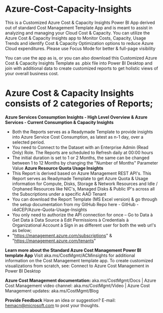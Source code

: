 # Azure-Cost-Capacity-Insights
This is a Customized Azure Cost & Capacity Insights Power BI App derived out of standard Cost Management Template App and is meant to assist in analyzing and managing your Cloud Cost & Capacity. You can utilize the Azure Cost & Capacity Insights app to Monitor Costs, Capacity, Usage Trends and identify Cost & Capacity Optimization options to reduce Azure Cloud expenditures. Please use Focus Mode for better & full-page visibility

You can use the app as is, or you can also download this Customized Azure Cost & Capacity Insights Template as .pbix file into Power BI Desktop and join with additional data to create customized reports to get holistic views of your overall business cost. 

# Azure Cost & Capacity Insights consists of 2 categories of Reports;
**Azure Services Consumption Insights - High Level Overview & Azure Services - Current Consumption & Capacity Insights**
- Both the Reports serves as a Readymade Template to provide insights into Azure Service Cost Consumption, as latest as n-1 day, over a selected period.
- You need to Connect to the Dataset with an Enterprise Admin (Read Only) Role.  The Reports are scheduled to Refresh daily at 00:00 hours
- The initial duration is set to 1 or 2 Months, the same can be changed between 1 to 12 Months by changing the "Number of Months" Parameter Value
**Azure Resource Quota Usage Insights**
- This Report is derived based on Azure Management REST API's. This Report serves as Readymade Template to get Azure Quota & Usage information for Compute, Disks, Storage & Network Resources and Idle / Orphaned Resources like NIC's, Managed Disks & Public IP's across all the Subscriptions under a specific AAD Tenant
- You can download the Report Template (MS Excel version) & go through the setup documentation from my GitHub Repo here - GitHub - i4dCEP/Azure-Quota-Usage-Insights 
- You only need to authorize the API connection for once – Go to Data à Get Data à Data Source à Edit Permissions à Credentials à Organizational Account à Sign in as different user for both the web url's as below;
- "https://management.azure.com/subscriptions" & "https://management.azure.com/tenants"

**Learn more about the Standard Azure Cost Management Power BI template App**
Visit aka.ms/CostMgmt/ACMinsights for additional information on the Cost Management template app. To create customized visualizations from scratch, see: Connect to Azure Cost Management in Power BI Desktop

**Azure Cost Management documentation:** aka.ms/CostMgmt/Docs | Azure Cost Management video channel: aka.ms/CostMgmt/Video | Azure Cost Management updates: aka.ms/CostMgmt/Blog

**Provide Feedback**
Have an idea or suggestion? E-mail: hemacn@microsoft.com to post your thoughts.
